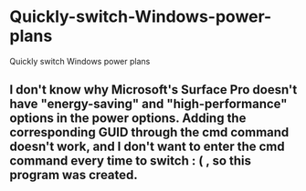 # Quickly-switch-Windows-power-plans
Quickly switch Windows power plans  

## I don't know why Microsoft's Surface Pro doesn't have "energy-saving" and "high-performance" options in the power options. Adding the corresponding GUID through the cmd command doesn't work, and I don't want to enter the cmd command every time to switch : ( , so this program was created.  

